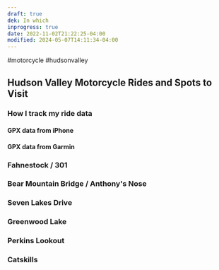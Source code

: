 ```yaml
---
draft: true
dek: In which
inprogress: true
date: 2022-11-02T21:22:25-04:00
modified: 2024-05-07T14:11:34-04:00
---
```


#motorcycle #hudsonvalley

## Hudson Valley Motorcycle Rides and Spots to Visit

### How I track my ride data
#### GPX data from iPhone
#### GPX data from Garmin

### Fahnestock / 301

### Bear Mountain Bridge / Anthony's Nose

### Seven Lakes Drive

### Greenwood Lake

### Perkins Lookout

### Catskills
